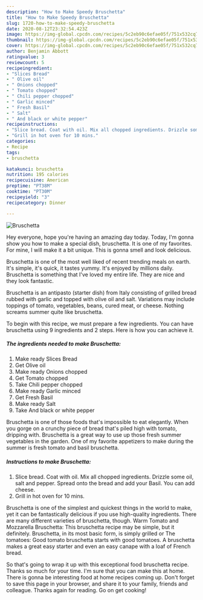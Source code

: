 ```yaml
---
description: "How to Make Speedy Bruschetta"
title: "How to Make Speedy Bruschetta"
slug: 1720-how-to-make-speedy-bruschetta
date: 2020-08-12T23:32:54.423Z
image: https://img-global.cpcdn.com/recipes/5c2eb90c6efae05f/751x532cq70/bruschetta-recipe-main-photo.jpg
thumbnail: https://img-global.cpcdn.com/recipes/5c2eb90c6efae05f/751x532cq70/bruschetta-recipe-main-photo.jpg
cover: https://img-global.cpcdn.com/recipes/5c2eb90c6efae05f/751x532cq70/bruschetta-recipe-main-photo.jpg
author: Benjamin Abbott
ratingvalue: 3
reviewcount: 5
recipeingredient:
- "Slices Bread"
- " Olive oil"
- " Onions chopped"
- " Tomato chopped"
- " Chili pepper chopped"
- " Garlic minced"
- " Fresh Basil"
- " Salt"
- " And black or white pepper"
recipeinstructions:
- "Slice bread. Coat with oil. Mix all chopped ingredients. Drizzle some oil, salt and pepper. Spread onto the bread and add your Basil. You can add cheese."
- "Grill in hot oven for 10 mins."
categories:
- Recipe
tags:
- bruschetta

katakunci: bruschetta 
nutrition: 195 calories
recipecuisine: American
preptime: "PT38M"
cooktime: "PT30M"
recipeyield: "3"
recipecategory: Dinner

---
```



![Bruschetta](https://img-global.cpcdn.com/recipes/5c2eb90c6efae05f/751x532cq70/bruschetta-recipe-main-photo.jpg)

Hey everyone, hope you're having an amazing day today. Today, I'm gonna show you how to make a special dish, bruschetta. It is one of my favorites. For mine, I will make it a bit unique. This is gonna smell and look delicious.

Bruschetta is one of the most well liked of recent trending meals on earth. It's simple, it's quick, it tastes yummy. It's enjoyed by millions daily. Bruschetta is something that I've loved my entire life. They are nice and they look fantastic.

Bruschetta is an antipasto (starter dish) from Italy consisting of grilled bread rubbed with garlic and topped with olive oil and salt. Variations may include toppings of tomato, vegetables, beans, cured meat, or cheese. Nothing screams summer quite like bruschetta.


To begin with this recipe, we must prepare a few ingredients. You can have bruschetta using 9 ingredients and 2 steps. Here is how you can achieve it.

<!--inarticleads1-->

##### The ingredients needed to make Bruschetta:

1. Make ready Slices Bread
1. Get  Olive oil
1. Make ready  Onions chopped
1. Get  Tomato chopped
1. Take  Chili pepper chopped
1. Make ready  Garlic minced
1. Get  Fresh Basil
1. Make ready  Salt
1. Take  And black or white pepper


Bruschetta is one of those foods that&#39;s impossible to eat elegantly. When you gorge on a crunchy piece of bread that&#39;s piled high with tomato, dripping with. Bruschetta is a great way to use up those fresh summer vegetables in the garden. One of my favorite appetizers to make during the summer is fresh tomato and basil bruschetta. 

<!--inarticleads2-->

##### Instructions to make Bruschetta:

1. Slice bread. Coat with oil. Mix all chopped ingredients. Drizzle some oil, salt and pepper. Spread onto the bread and add your Basil. You can add cheese.
1. Grill in hot oven for 10 mins.


Bruschetta is one of the simplest and quickest things in the world to make, yet it can be fantastically delicious if you use high-quality ingredients. There are many different varieties of bruschetta, though. Warm Tomato and Mozzarella Bruschetta: This bruschetta recipe may be simple, but it definitely. Bruschetta, in its most basic form, is simply grilled or The tomatoes: Good tomato bruschetta starts with good tomatoes. A bruschetta makes a great easy starter and even an easy canape with a loaf of French bread. 

So that's going to wrap it up with this exceptional food bruschetta recipe. Thanks so much for your time. I'm sure that you can make this at home. There is gonna be interesting food at home recipes coming up. Don't forget to save this page in your browser, and share it to your family, friends and colleague. Thanks again for reading. Go on get cooking!
